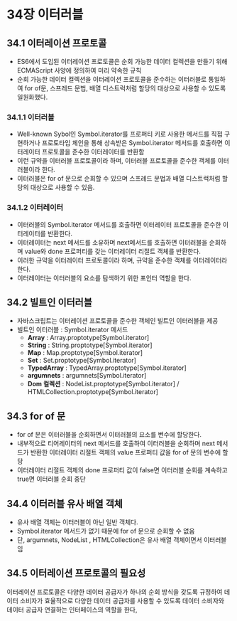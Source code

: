 # 34장 이터러블

## 34.1 이터레이션 프로토콜
- ES6에서 도입된 이터레이션 프로토콜은 순회 가능한 데이터 컬렉션을 만들기 위해 ECMAScript 사양에 정의하여 미리 약속한 규칙
- 순회 가능한 데이터 컬렉션을 이터레이션 프로토콜을 준수하는 이터러블로 통일하여 for of문, 스프레드 문법, 배열 디스트럭처럼 할당의 대상으로 사용할 수 있도록 일원화했다.

### 34.1.1 이터러블
- Well-known Sybol인 Symbol.iterator를 프로퍼티 키로 사용한 메서드를 직접 구현하거나 프로토타입 체인을 통해 상속받은 Symbol.iterator 메서드를 호출하면 이터레이터 프로토콜을 준수한 이터레이터를 반환함
- 이런 규약을 이터러블 프로토콜이라 하며, 이터러블 프로토콜을 준수한 객체를 이터러블이라 한다.
- 이터러블은 for of 문으로 순회할 수 있으며 스프레드 문법과 배열 디스트럭처럼 할당의 대상으로 사용할 수 있음.

### 34.1.2 이터레이터
- 이터러블의 Symbol.iterator 메서드를 호출하면 이터레이터 프로토콜을 준수한 이터레이터를 반환한다.
- 이터레이터는 next 메서드를 소유하며 next메서드를 호출하면 이터러블을 순회하며 value와 done 프로퍼티를 갖는 이터레이터 리절트 객체를 반환한다.
- 이러한 규약을 이터레이터 프로토콜이라 하며, 규약을 준수한 객체를 이터레이터라 한다.
- 이터레이터는 이터러블의 요소를 탐색하기 위한 포인터 역할을 한다.


## 34.2 빌트인 이터러블
- 자바스크립트는 이터레이션 프로토콜을 준수한 객체인 빌트인 이터러블을 제공
- 빌트인 이터러블 : Symbol.iterator 메서드
  - **Array** : Array.proptotype[Symbol.iterator]
  - **String** : String.proptotype[Symbol.iterator]
  - **Map** : Map.proptotype[Symbol.iterator]
  - **Set** : Set.proptotype[Symbol.iterator]
  - **TypedArray** : TypedArray.proptotype[Symbol.iterator]
  - **argumnets** : argumnets[Symbol.iterator]
  - **Dom 컬렉션** : NodeList.proptotype[Symbol.iterator] / HTMLCollection.proptotype[Symbol.iterator]

## 34.3 for of 문
- for of 문은 이터러블을 순회하면서 이터러블의 요소를 변수에 할당한다.
- 내부적으로 티어레이터의 next 메서드를 호출하여 이터러블을 순회하며 next 메서드가 반환한 이터레이터 리절트 객체의 value 프로퍼티 값을 for of 문의 변수에 할당
- 이터레이터 리절트 객체의 done 프로퍼티 값이 false면 이터러블 순회를 계속하고 true면 이터러블 순회 중단

## 34.4 이터러블 유사 배열 객체
- 유사 배열 객체는 이터러블이 아닌 일반 객체다.
- Symbol.iterator 메서드가 없기 때문에 for of 문으로 순회할 수 없음
- 단, argumnets, NodeList , HTMLCollection은 유사 배열 객체이면서 이터러블임


## 34.5 이터레이션 프로토콜의 필요성
이터레이션 프로토콜은 다양한 데이터 공급자가 하나의 순회 방식을 갖도록 규정하여 데이터 소비자가 효율적으로 다양한 데이터 공급자를 사용할 수 있도록 데이터 소비자와 데이터 공급자 연결하는 인터페이스의 역할을 한다,